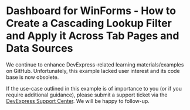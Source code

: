 
# Dashboard for WinForms - How to Create a Cascading Lookup Filter and Apply it Across Tab Pages and Data Sources

We continue to enhance DevExpress-related learning materials/examples on GitHub. Unfortunately, this example lacked user interest and its code base is now obsolete.

If the use-case outlined in this example is of importance to you (or if you require additional guidance), please submit a support ticket via the [DevExpress Support Center](https://supportcenter.devexpress.com/ticket/create?followUpTo=T830491). We will be happy to follow-up.